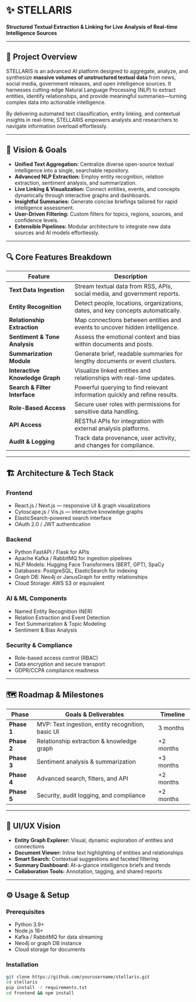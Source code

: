 # ✨ STELLARIS

**Structured Textual Extraction & Linking for Live Analysis of Real-time Intelligence Sources**

---

## 🚀 Project Overview

STELLARIS is an advanced AI platform designed to aggregate, analyze, and synthesize **massive volumes of unstructured textual data** from news, social media, government releases, and open intelligence sources. It harnesses cutting-edge Natural Language Processing (NLP) to extract entities, identify relationships, and provide meaningful summaries—turning complex data into actionable intelligence.

By delivering automated text classification, entity linking, and contextual insights in real-time, STELLARIS empowers analysts and researchers to navigate information overload effortlessly.

---

## 🎯 Vision & Goals

- **Unified Text Aggregation:** Centralize diverse open-source textual intelligence into a single, searchable repository.  
- **Advanced NLP Extraction:** Employ entity recognition, relation extraction, sentiment analysis, and summarization.  
- **Live Linking & Visualization:** Connect entities, events, and concepts dynamically through interactive graphs and dashboards.  
- **Insightful Summaries:** Generate concise briefings tailored for rapid intelligence assessment.  
- **User-Driven Filtering:** Custom filters for topics, regions, sources, and confidence levels.  
- **Extensible Pipelines:** Modular architecture to integrate new data sources and AI models effortlessly.

---

## 🔍 Core Features Breakdown

| Feature                        | Description                                                                          |
|-------------------------------|--------------------------------------------------------------------------------------|
| **Text Data Ingestion**        | Stream textual data from RSS, APIs, social media, and government reports.            |
| **Entity Recognition**         | Detect people, locations, organizations, dates, and key concepts automatically.      |
| **Relationship Extraction**    | Map connections between entities and events to uncover hidden intelligence.         |
| **Sentiment & Tone Analysis**  | Assess the emotional context and bias within documents and posts.                    |
| **Summarization Module**       | Generate brief, readable summaries for lengthy documents or event clusters.         |
| **Interactive Knowledge Graph** | Visualize linked entities and relationships with real-time updates.                   |
| **Search & Filter Interface**  | Powerful querying to find relevant information quickly and refine results.           |
| **Role-Based Access**          | Secure user roles with permissions for sensitive data handling.                      |
| **API Access**                 | RESTful APIs for integration with external analysis platforms.                       |
| **Audit & Logging**            | Track data provenance, user activity, and changes for compliance.                    |

---

## 🏗️ Architecture & Tech Stack

### Frontend

- React.js / Next.js — responsive UI & graph visualizations  
- Cytoscape.js / Vis.js — interactive knowledge graphs  
- ElasticSearch-powered search interface  
- OAuth 2.0 / JWT authentication  

### Backend

- Python FastAPI / Flask for APIs  
- Apache Kafka / RabbitMQ for ingestion pipelines  
- NLP Models: Hugging Face Transformers (BERT, GPT), SpaCy  
- Databases: PostgreSQL, ElasticSearch for indexing  
- Graph DB: Neo4j or JanusGraph for entity relationships  
- Cloud Storage: AWS S3 or equivalent  

### AI & ML Components

- Named Entity Recognition (NER)  
- Relation Extraction and Event Detection  
- Text Summarization & Topic Modeling  
- Sentiment & Bias Analysis  

### Security & Compliance

- Role-based access control (RBAC)  
- Data encryption and secure transport  
- GDPR/CCPA compliance readiness  

---

## 🗺️ Roadmap & Milestones

| Phase           | Goals & Deliverables                                  | Timeline          |
|-----------------|------------------------------------------------------|-------------------|
| **Phase 1**     | MVP: Text ingestion, entity recognition, basic UI   | 3 months          |
| **Phase 2**     | Relationship extraction & knowledge graph            | +2 months         |
| **Phase 3**     | Sentiment analysis & summarization                    | +3 months         |
| **Phase 4**     | Advanced search, filters, and API                     | +2 months         |
| **Phase 5**     | Security, audit logging, and compliance               | +2 months         |

---

## 🎨 UI/UX Vision

- **Entity Graph Explorer:** Visual, dynamic exploration of entities and connections  
- **Document Viewer:** Inline text highlighting of entities and relationships  
- **Smart Search:** Contextual suggestions and faceted filtering  
- **Summary Dashboard:** At-a-glance intelligence briefs and trends  
- **Collaboration Tools:** Annotation, tagging, and shared reports  

---

## ⚙️ Usage & Setup

### Prerequisites

- Python 3.9+  
- Node.js 16+  
- Kafka / RabbitMQ for data streaming  
- Neo4j or graph DB instance  
- Cloud storage for documents  

### Installation

```bash
git clone https://github.com/yourusername/stellaris.git
cd stellaris
pip install -r requirements.txt
cd frontend && npm install
